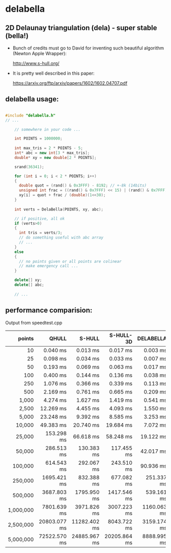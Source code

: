 # delabella
## 2D Delaunay triangulation (dela) - super stable (bella!)

- Bunch of credits must go to David for inventing such beautiful algorithm (Newton Apple Wrapper):

  http://www.s-hull.org/

- It is pretty well described in this paper:

  https://arxiv.org/ftp/arxiv/papers/1602/1602.04707.pdf

## delabella usage:

```c++

#include "delabella.h"
// ...

    // somewhere in your code ...

    int POINTS = 1000000;
    
    int max_tris = 2 * POINTS - 5;
    int* abc = new int[3 * max_tris];
    double* xy = new double[2 * POINTS];

    srand(36341);

    for (int i = 0; i < 2 * POINTS; i++)
    {
      double quot = (rand() & 0x3FFF) - 8192; // +-8k (14bits)
      unsigned int frac = ((rand() & 0x7FFF) << 15) | (rand() & 0x7FFF); // 30 bits
      xy[i] = quot + frac / (double)(1<<30);
    }
  
    int verts = DelaBella(POINTS, xy, abc);

    // if positive, all ok 
    if (verts>0)
    {
      int tris = verts/3;
      // do something useful with abc array
      // ...
    }
    else
    {
      // no points given or all points are colinear
      // make emergency call ...
    }

    delete[] xy;
    delete[] abc;
    
    // ...

```
## performance comparision:
Output from speedtest.cpp

|         points |        QHULL |       S-HULL |    S-HULL-3D |    DELABELLA |
| --------------:| ------------:| ------------:| ------------:| ------------:|
|             10 |     0.040 ms |     0.013 ms |     0.017 ms |     0.003 ms |
|             25 |     0.098 ms |     0.034 ms |     0.033 ms |     0.007 ms |
|             50 |     0.193 ms |     0.069 ms |     0.063 ms |     0.017 ms |
|            100 |     0.400 ms |     0.144 ms |     0.136 ms |     0.038 ms |
|            250 |     1.076 ms |     0.366 ms |     0.339 ms |     0.113 ms |
|            500 |     2.169 ms |     0.761 ms |     0.665 ms |     0.209 ms |
|          1,000 |     4.274 ms |     1.627 ms |     1.419 ms |     0.541 ms |
|          2,500 |    12.269 ms |     4.455 ms |     4.093 ms |     1.550 ms |
|          5,000 |    23.248 ms |     9.392 ms |     8.585 ms |     3.253 ms |
|         10,000 |    49.383 ms |    20.740 ms |    19.684 ms |     7.072 ms |
|         25,000 |   153.298 ms |    66.618 ms |    58.248 ms |    19.122 ms |
|         50,000 |   286.513 ms |   130.383 ms |   117.455 ms |    42.017 ms |
|        100,000 |   614.543 ms |   292.067 ms |   243.510 ms |    90.936 ms |
|        250,000 |  1695.421 ms |   832.388 ms |   677.082 ms |   251.337 ms |
|        500,000 |  3687.803 ms |  1795.950 ms |  1417.546 ms |   539.161 ms |
|      1,000,000 |  7801.639 ms |  3971.826 ms |  3007.223 ms |  1160.063 ms |
|      2,500,000 | 20803.077 ms | 11282.402 ms |  8043.722 ms |  3159.174 ms |
|      5,000,000 | 72522.570 ms | 24885.967 ms | 20205.864 ms |  8888.995 ms |
